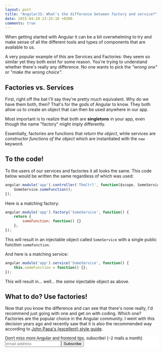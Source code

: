 ```yaml
---
layout: post
title: "AngularJS: What's the difference between factory and service?"
date: 2015-04-28 23:25:10 +0300
comments: true
---
```


When getting started with Angular it can be a bit overwhelming to try and make sense of all the different tools and types of components that are available to us.

A very popular example of this are Services and Factories: they seem so similar yet they both exist for some reason. You're trying to understand whether there's really any difference. No one wants to pick the *"wrong one"* or *"make the wrong choice"*.

## Factories vs. Services

First, right off the bat I'll say they're pretty much equivalent. Why do we have them both, then? That's for the gods of Angular to know. They both allow us to create an object that can then be used anywhere in our app.

Most important is to realize that both are **singletons** in your app, even though the name "factory" might imply differently.

Essentially, factories are functions that *return the object*, while services are *constructor functions of the object* which are instantiated with the `new` keyword.

## To the code!

To the users of our services and factories it all looks the same. This code below would be written the same regardless of which was used:

```javascript
angular.module('app').controller('TheCtrl', function($scope, SomeService) {
    SomeService.someFunction();
});
```

Here is a matching factory:

```javascript
angular.module('app').factory('SomeService', function() {
    return {
        someFunction: function() {}
    };
});
```

This will result in an injectable object called `SomeService` with a single public function `someFunction`.

And here is a matching service:

```javascript
angular.module('app').service('SomeService', function() {
    this.someFunction = function() {};
});
```

This will result in... well... the *same* injectable object as above.

## What to do? Use factories!

Now that you know the difference and can see that there's none really, I'd recommend just going with one and get on with coding. Which one? Factories are the popular choice in the Angular community. I went with this decision years ago and recently saw that it is also the recommended way according to [John Papa's (excellent) style guide](https://github.com/johnpapa/angular-styleguide).

<!-- Begin MailChimp Signup Form -->
<link href="http://cdn-images.mailchimp.com/embedcode/slim-081711.css" rel="stylesheet" type="text/css">
<style type="text/css">
    #mc_embed_signup{background:#fff; clear:left; font:14px Helvetica,Arial,sans-serif; }
    /* Add your own MailChimp form style overrides in your site stylesheet or in this style block.
       We recommend moving this block and the preceding CSS link to the HEAD of your HTML file. */
</style>
<div id="mc_embed_signup">
<form action="http://codelord.us6.list-manage.com/subscribe/post?u=78b36f07d7d2e7e91eb8deee3&amp;id=c9a8d439c8" method="post" id="mc-embedded-subscribe-form" name="mc-embedded-subscribe-form" class="validate" target="_blank" novalidate>
    <label for="mce-EMAIL">Don't miss more Angular and frontend tips, subscribe! (~2 mails a month)</label>
    <input type="email" value="" name="EMAIL" class="email" id="mce-EMAIL" placeholder="email address" required style="display: inline"><!--
    --><input type="submit" value="Subscribe" name="subscribe" id="mc-embedded-subscribe" class="button" style="display: inline">
    <input type="hidden" value="" name="SIGNUP_URL" class="email" id="mce-SIGNUP_URL">
</form>
</div>
<script type="text/javascript">
document.getElementById('mce-SIGNUP_URL').value = document.location.href;
</script>
<!--End mc_embed_signup-->
